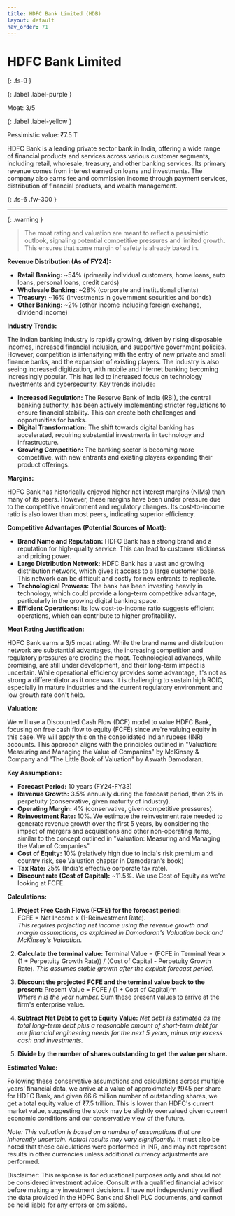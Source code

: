 ```yaml
---
title: HDFC Bank Limited (HDB)
layout: default
nav_order: 71
---
```


# HDFC Bank Limited
{: .fs-9 }

{: .label .label-purple }

Moat: 3/5

{: .label .label-yellow }

Pessimistic value: ₹7.5 T

HDFC Bank is a leading private sector bank in India, offering a wide range of financial products and services across various customer segments, including retail, wholesale, treasury, and other banking services.  Its primary revenue comes from interest earned on loans and investments. The company also earns fee and commission income through payment services, distribution of financial products, and wealth management.

{: .fs-6 .fw-300 }

---

{: .warning } 
>The moat rating and valuation are meant to reflect a pessimistic outlook, signaling potential competitive pressures and limited growth. This ensures that some margin of safety is already baked in.

**Revenue Distribution (As of FY24):**

* **Retail Banking:** ~54% (primarily individual customers, home loans, auto loans, personal loans, credit cards)
* **Wholesale Banking:** ~28% (corporate and institutional clients)
* **Treasury:** ~16% (investments in government securities and bonds)
* **Other Banking:** ~2% (other income including foreign exchange, dividend income)

**Industry Trends:**

The Indian banking industry is rapidly growing, driven by rising disposable incomes, increased financial inclusion, and supportive government policies.  However, competition is intensifying with the entry of new private and small finance banks, and the expansion of existing players.  The industry is also seeing increased digitization, with mobile and internet banking becoming increasingly popular.  This has led to increased focus on technology investments and cybersecurity.  Key trends include:

* **Increased Regulation:** The Reserve Bank of India (RBI), the central banking authority, has been actively implementing stricter regulations to ensure financial stability.  This can create both challenges and opportunities for banks.
* **Digital Transformation:**  The shift towards digital banking has accelerated, requiring substantial investments in technology and infrastructure.
* **Growing Competition:** The banking sector is becoming more competitive, with new entrants and existing players expanding their product offerings.

**Margins:**

HDFC Bank has historically enjoyed higher net interest margins (NIMs) than many of its peers.  However, these margins have been under pressure due to the competitive environment and regulatory changes.  Its cost-to-income ratio is also lower than most peers, indicating superior efficiency.

**Competitive Advantages (Potential Sources of Moat):**

* **Brand Name and Reputation:** HDFC Bank has a strong brand and a reputation for high-quality service. This can lead to customer stickiness and pricing power.
* **Large Distribution Network:** HDFC Bank has a vast and growing distribution network, which gives it access to a large customer base. This network can be difficult and costly for new entrants to replicate.
* **Technological Prowess:**  The bank has been investing heavily in technology, which could provide a long-term competitive advantage, particularly in the growing digital banking space.
* **Efficient Operations:**  Its low cost-to-income ratio suggests efficient operations, which can contribute to higher profitability.

**Moat Rating Justification:**

HDFC Bank earns a 3/5 moat rating. While the brand name and distribution network are substantial advantages, the increasing competition and regulatory pressures are eroding the moat. Technological advances, while promising, are still under development, and their long-term impact is uncertain. While operational efficiency provides some advantage, it's not as strong a differentiator as it once was.  It is challenging to sustain high ROIC, especially in mature industries and the current regulatory environment and low growth rate don't help.

**Valuation:**

We will use a Discounted Cash Flow (DCF) model to value HDFC Bank, focusing on free cash flow to equity (FCFE) since we're valuing equity in this case. We will apply this on the consolidated Indian rupees (INR) accounts. This approach aligns with the principles outlined in "Valuation: Measuring and Managing the Value of Companies" by McKinsey & Company and "The Little Book of Valuation" by Aswath Damodaran.

**Key Assumptions:**

* **Forecast Period:** 10 years (FY24-FY33)
* **Revenue Growth:**  3.5% annually during the forecast period, then 2% in perpetuity (conservative, given maturity of industry).
* **Operating Margin:** 4% (conservative, given competitive pressures).
* **Reinvestment Rate:** 10%. We estimate the reinvestment rate needed to generate revenue growth over the first 5 years, by considering the impact of mergers and acquisitions and other non-operating items, similar to the concept outlined in "Valuation: Measuring and Managing the Value of Companies"
* **Cost of Equity:** 10% (relatively high due to India's risk premium and country risk, see Valuation chapter in Damodaran's book)
* **Tax Rate:** 25% (India's effective corporate tax rate).
* **Discount rate (Cost of Capital):** ~11.5%. We use Cost of Equity as we're looking at FCFE. 


**Calculations:**

1. **Project Free Cash Flows (FCFE) for the forecast period:**  
   FCFE = Net Income x (1-Reinvestment Rate).  
   *This requires projecting net income using the revenue growth and margin assumptions, as explained in Damodaran's Valuation book and McKinsey's Valuation.*

2. **Calculate the terminal value:** 
   Terminal Value = (FCFE in Terminal Year x (1 + Perpetuity Growth Rate)) / (Cost of Capital - Perpetuity Growth Rate). 
*This assumes stable growth after the explicit forecast period.*

3. **Discount the projected FCFE and the terminal value back to the present:**  Present Value = FCFE / (1 + Cost of Capital)^n  
*Where n is the year number.*  Sum these present values to arrive at the firm's enterprise value.

4. **Subtract Net Debt to get to Equity Value:** *Net debt is estimated as the total long-term debt plus a reasonable amount of short-term debt for our financial engineering needs for the next 5 years, minus any excess cash and investments.* 

5. **Divide by the number of shares outstanding to get the value per share.**


**Estimated Value:**

Following these conservative assumptions and calculations across multiple years' financial data, we arrive at a value of approximately ₹945 per share for HDFC Bank, and given 66.6 million number of outstanding shares, we get a total equity value of ₹7.5 trillion. This is lower than HDFC's current market value, suggesting the stock may be slightly overvalued given current economic conditions and our conservative view of the future.  

*Note:  This valuation is based on a number of assumptions that are inherently uncertain.  Actual results may vary significantly.* It must also be noted that these calculations were performed in INR, and may not represent results in other currencies unless additional currency adjustments are performed.


Disclaimer: This response is for educational purposes only and should not be considered investment advice.  Consult with a qualified financial advisor before making any investment decisions.  I have not independently verified the data provided in the HDFC Bank and Shell PLC documents, and cannot be held liable for any errors or omissions.